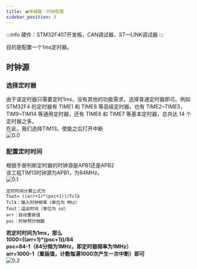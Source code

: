 ```yaml
---
title: 🫖移植篇：时钟配置
sidebar_position: 3
---
```


:::info
硬件：STM32F407开发板，CAN调试器，ST—LINK调试器
:::

目的是配置一个1ms定时器。  

## 时钟源  

### 选择定时器  
由于该定时器只需要定时1ms，没有其他的功能需求，选择普通定时器即可。例如STM32F4 的定时器有 TIME1 和 TIME8 等高级定时器，也有 TIME2~TIME5，TIM9~TIM14 等通用定时器，还有 TIME6 和 TIME7 等基本定时器，总共达 14 个定时器之多。  
在此，我们选择TIM13。使能之后打开中断  
![0.0](/img/cantimer/0.0.png)   

### 配置定时时间  
根据手册判断定时器的时钟源是APB1还是APB2  
该工程TIM13时钟源为APB1，为84MHz。  
![0.1](/img/cantimer/0.1.png)  

```
定时时间计算公式为 
Tout= ((arr+1)*(psc+1))/Tclk
Tclk：输入时钟频率（单位为 Mhz）
Tout：溢出时间（单位为 us）
arr：自动重装值
psc：时钟预分频数 
```

**若定时时间为1ms，那么  
1000=((arr+1)*(psc+1))/84  
psc=84-1（84分频为1MHz，即定时器频率为1MHz）  
arr=1000-1（重装值，计数每满1000次产生一次中断）即可**  
![0.2](/img/cantimer/0.2.png)  
